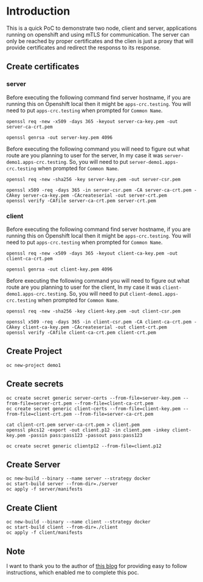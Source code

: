 # Introduction
This is a quick PoC to demonstrate two node, client and server, applications running on openshift and using mTLS for communication. The server can only be reached by proper certificates and the clien is just a proxy that will provide certificates and redirect the responss to its response.

 
## Create certificates
### server
Before executing the following command find server hostname, if you are running this on Openshift local then it might be `apps-crc.testing`. You will need to put `apps-crc.testing` when prompted for `Common Name`.
```
openssl req -new -x509 -days 365 -keyout server-ca-key.pem -out server-ca-crt.pem
```

```
openssl genrsa -out server-key.pem 4096
```

Before executing the following command you will need to figure out what route are you planning to user for the server, In my case it was `server-demo1.apps-crc.testing`. So, you will need to put `server-demo1.apps-crc.testing` when prompted for `Common Name`.
```
openssl req -new -sha256 -key server-key.pem -out server-csr.pem
```

```
openssl x509 -req -days 365 -in server-csr.pem -CA server-ca-crt.pem -CAkey server-ca-key.pem -CAcreateserial -out server-crt.pem
openssl verify -CAfile server-ca-crt.pem server-crt.pem
```

### client
Before executing the following command find server hostname, if you are running this on Openshift local then it might be `apps-crc.testing`. You will need to put `apps-crc.testing` when prompted for `Common Name`.
```
openssl req -new -x509 -days 365 -keyout client-ca-key.pem -out client-ca-crt.pem
```

```
openssl genrsa -out client-key.pem 4096
```


Before executing the following command you will need to figure out what route are you planning to user for the client, In my case it was `client-demo1.apps-crc.testing`. So, you will need to put `client-demo1.apps-crc.testing` when prompted for `Common Name`.
```
openssl req -new -sha256 -key client-key.pem -out client-csr.pem
```

```
openssl x509 -req -days 365 -in client-csr.pem -CA client-ca-crt.pem -CAkey client-ca-key.pem -CAcreateserial -out client-crt.pem
openssl verify -CAfile client-ca-crt.pem client-crt.pem
```

## Create Project

```
oc new-project demo1
```

## Create secrets
```
oc create secret generic server-certs --from-file=server-key.pem --from-file=server-crt.pem --from-file=client-ca-crt.pem 
oc create secret generic client-certs --from-file=client-key.pem --from-file=client-crt.pem --from-file=server-ca-crt.pem 

cat client-crt.pem server-ca-crt.pem > client.pem
openssl pkcs12 -export -out client.p12 -in client.pem -inkey client-key.pem -passin pass:pass123 -passout pass:pass123

oc create secret generic clientp12 --from-file=client.p12
```


## Create Server
```
oc new-build --binary --name server --strategy docker
oc start-build server --from-dir=./server
oc apply -f server/manifests
```

## Create Client
```
oc new-build --binary --name client --strategy docker
oc start-build client --from-dir=./client
oc apply -f client/manifests
```

## Note
I want to thank you to the author of [this blog](https://www.matteomattei.com/client-and-server-ssl-mutual-authentication-with-nodejs/) for providing easy to follow instructions, which enabled me to complete this poc. 


